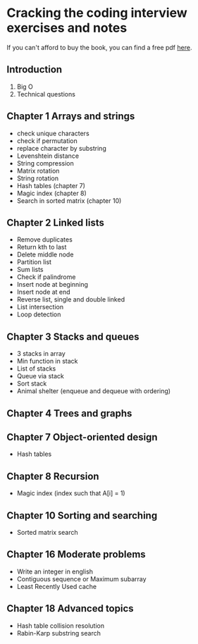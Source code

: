 # Cracking the coding interview exercises and notes

If you can't afford to buy the book, you can find a free pdf [here](https://leonmercanti.com/books/personal-development/Cracking%20the%20Coding%20Interview%20189%20Programming%20Questions%20and%20Solutions.pdf).

## Introduction

1. Big O
2. Technical questions

## Chapter 1 Arrays and strings

* check unique characters
* check if permutation
* replace character by substring
* Levenshtein distance
* String compression
* Matrix rotation
* String rotation
* Hash tables (chapter 7)
* Magic index (chapter 8)
* Search in sorted matrix (chapter 10)

## Chapter 2 Linked lists

* Remove duplicates
* Return kth to last
* Delete middle node
* Partition list
* Sum lists
* Check if palindrome
* Insert node at beginning
* Insert node at end
* Reverse list, single and double linked
* List intersection
* Loop detection

## Chapter 3 Stacks and queues

* 3 stacks in array
* Min function in stack
* List of stacks
* Queue via stack
* Sort stack
* Animal shelter (enqueue and dequeue with ordering)

## Chapter 4 Trees and graphs

## Chapter 7 Object-oriented design

* Hash tables

## Chapter 8 Recursion

* Magic index (index such that A[i] = 1)

## Chapter 10 Sorting and searching

* Sorted matrix search

## Chapter 16 Moderate problems

* Write an integer in english
* Contiguous sequence or Maximum subarray
* Least Recently Used cache

## Chapter 18 Advanced topics

* Hash table collision resolution
* Rabin-Karp substring search
